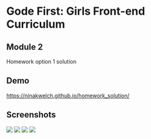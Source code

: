 # Gode First: Girls Front-end Curriculum

## Module 2

Homework option 1 solution

## Demo

https://ninakwelch.github.io/homework_solution/

## Screenshots

![](https://res.cloudinary.com/ninaw/image/upload/c_scale,h_850,w_620/v1588213835/homework_index_web_p5wvxd.png)
![](https://res.cloudinary.com/ninaw/image/upload/c_scale,h_850/v1588213826/homework_index_mobile_rwsw9o.png)
![](https://res.cloudinary.com/ninaw/image/upload/c_scale,w_620/v1588213859/homework_page2_web_rpmmao.png)
![](https://res.cloudinary.com/ninaw/image/upload/c_scale,h_1019/v1588213851/homework_page2_mobile_lghnx3.png) 
